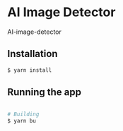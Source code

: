 # AI Image Detector
AI-image-detector

## Installation
```bash
$ yarn install
```
## Running the app
```bash

# Building
$ yarn bu